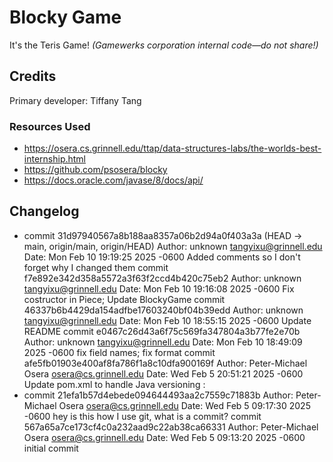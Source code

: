 # Blocky Game

It's the Teris Game!
_(Gamewerks corporation internal code—do not share!)_

## Credits

Primary developer: Tiffany Tang

### Resources Used

+ https://osera.cs.grinnell.edu/ttap/data-structures-labs/the-worlds-best-internship.html
+ https://github.com/psosera/blocky
+ https://docs.oracle.com/javase/8/docs/api/
## Changelog

+ commit 31d97940567a8b188aa8357a06b2d94a0f403a3a (HEAD -> main, origin/main, origin/HEAD)                                Author: unknown <tangyixu@grinnell.edu>                                                                                 Date:   Mon Feb 10 19:19:25 2025 -0600                                                                                                                                                                                                              Added comments so I don't forget why I changed them                                                                                                                                                                                         commit f7e892e342d358a5572a3f63f2ccd4b420c75eb2                                                                         Author: unknown <tangyixu@grinnell.edu>                                                                                 Date:   Mon Feb 10 19:16:08 2025 -0600                                                                                                                                                                                                              Fix costructor in Piece; Update BlockyGame                                                                                                                                                                                                  commit 46337b6b4429da154adfbe17603240bf04b39edd                                                                         Author: unknown <tangyixu@grinnell.edu>                                                                                 Date:   Mon Feb 10 18:55:15 2025 -0600                                                                                                                                                                                                              Update README                                                                                                                                                                                                                               commit e0467c26d43a6f75c569fa347804a3b77fe2e70b                                                                         Author: unknown <tangyixu@grinnell.edu>                                                                                 Date:   Mon Feb 10 18:49:09 2025 -0600                                                                                                                                                                                                              fix field names; fix format                                                                                                                                                                                                                 commit afe5fb01903e400af8fa786f1a8c10dfa900169f                                                                         Author: Peter-Michael Osera <osera@cs.grinnell.edu>                                                                     Date:   Wed Feb 5 20:51:21 2025 -0600                                                                                                                                                                                                               Update pom.xml to handle Java versioning                                                                            :   
+ commit 21efa1b57d4ebede094644493aa2c7559c71883b                                                                         Author: Peter-Michael Osera <osera@cs.grinnell.edu>                                                                     Date:   Wed Feb 5 09:17:30 2025 -0600                                                                                                                                                                                                               hey is this how I use git, what is a commit?                                                                                                                                                                                                commit 567a65a7ce173cf4c0a232aad9c22ab38ca66331                                                                         Author: Peter-Michael Osera <osera@cs.grinnell.edu>                                                                     Date:   Wed Feb 5 09:13:20 2025 -0600                                                                                                                                                                                                               initial commit  